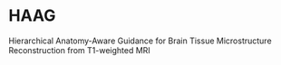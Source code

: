 # HAAG
Hierarchical Anatomy-Aware Guidance for Brain Tissue Microstructure Reconstruction from T1-weighted MRI
